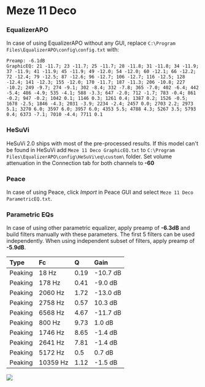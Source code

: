 # Meze 11 Deco

### EqualizerAPO
In case of using EqualizerAPO without any GUI, replace `C:\Program Files\EqualizerAPO\config\config.txt`
with:
```
Preamp: -6.1dB
GraphicEQ: 21 -11.7; 23 -11.7; 25 -11.7; 28 -11.8; 31 -11.8; 34 -11.9; 37 -11.9; 41 -11.9; 45 -11.9; 49 -12.0; 54 -12.0; 60 -12.1; 66 -12.2; 72 -12.4; 79 -12.5; 87 -12.6; 96 -12.7; 106 -12.7; 116 -12.5; 128 -12.4; 141 -12.3; 155 -12.0; 170 -11.7; 187 -11.3; 206 -10.8; 227 -10.2; 249 -9.7; 274 -9.1; 302 -8.4; 332 -7.8; 365 -7.0; 402 -6.4; 442 -5.4; 486 -4.9; 535 -4.1; 588 -3.3; 647 -2.0; 712 -1.7; 783 -0.4; 861 -0.2; 947 -0.2; 1042 0.1; 1146 0.3; 1261 0.4; 1387 0.2; 1526 -0.5; 1678 -2.5; 1846 -4.3; 2031 -3.9; 2234 -2.4; 2457 0.0; 2703 2.2; 2973 5.1; 3270 6.0; 3597 6.0; 3957 6.0; 4353 5.5; 4788 4.3; 5267 3.5; 5793 0.4; 6373 -7.1; 7010 -4.4; 7711 0.1
```

### HeSuVi
HeSuVi 2.0 ships with most of the pre-processed results. If this model can't be found in HeSuVi add
`Meze 11 Deco GraphicEQ.txt` to `C:\Program Files\EqualizerAPO\config\HeSuVi\eq\custom\` folder.
Set volume attenuation in the Connection tab for both channels to **-60**

### Peace
In case of using Peace, click *Import* in Peace GUI and select `Meze 11 Deco ParametricEQ.txt`.

### Parametric EQs
In case of using other parametric equalizer, apply preamp of **-6.3dB** and build filters manually
with these parameters. The first 5 filters can be used independently.
When using independent subset of filters, apply preamp of **-5.9dB**.

| Type    | Fc       |    Q | Gain     |
|:--------|:---------|:-----|:---------|
| Peaking | 18 Hz    | 0.19 | -10.7 dB |
| Peaking | 178 Hz   | 0.41 | -9.0 dB  |
| Peaking | 2060 Hz  | 1.72 | -13.0 dB |
| Peaking | 2758 Hz  | 0.57 | 10.3 dB  |
| Peaking | 6568 Hz  | 4.67 | -11.7 dB |
| Peaking | 800 Hz   | 9.73 | 1.0 dB   |
| Peaking | 1746 Hz  | 8.65 | -1.4 dB  |
| Peaking | 2641 Hz  | 7.81 | -1.4 dB  |
| Peaking | 5172 Hz  | 0.5  | 0.7 dB   |
| Peaking | 10359 Hz | 1.12 | -1.5 dB  |

![](https://raw.githubusercontent.com/jaakkopasanen/AutoEq/master/results/innerfidelity/sbaf-serious/Meze%2011%20Deco/Meze%2011%20Deco.png)